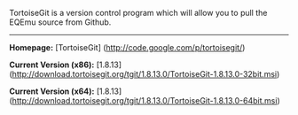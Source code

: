 TortoiseGit is a version control program which will allow you to pull the EQEmu source from Github.

***

**Homepage:** [TortoiseGit] (http://code.google.com/p/tortoisegit/)

**Current Version (x86):** [1.8.13] (http://download.tortoisegit.org/tgit/1.8.13.0/TortoiseGit-1.8.13.0-32bit.msi)

**Current Version (x64):** [1.8.13] (http://download.tortoisegit.org/tgit/1.8.13.0/TortoiseGit-1.8.13.0-64bit.msi)